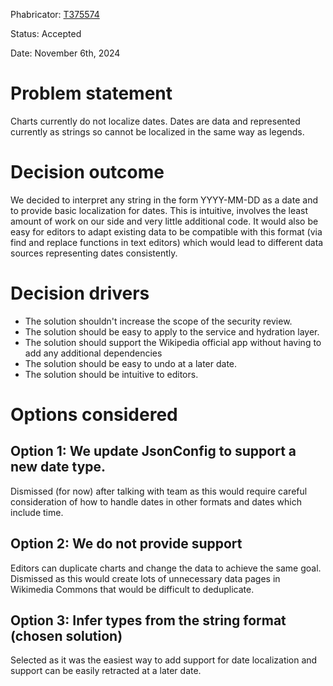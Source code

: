 Phabricator: [T375574](https://phabricator.wikimedia.org/T375574)

Status: Accepted

Date: November 6th, 2024

# Problem statement

Charts currently do not localize dates. Dates are data and represented currently as strings so cannot be localized in the same way as legends.

# Decision outcome

We decided to interpret any string in the form YYYY-MM-DD as a date and to provide basic localization for dates. This is intuitive, involves the least amount of work on our side and very little additional code. It would also be easy for editors to adapt existing data to be compatible with this format (via find and replace functions in text editors) which would lead to different data sources representing dates consistently.

# Decision drivers

* The solution shouldn't increase the scope of the security review.
* The solution should be easy to apply to the service and hydration layer.
* The solution should support the Wikipedia official app without having to add any additional dependencies
* The solution should be easy to undo at a later date.
* The solution should be intuitive to editors.

# Options considered

## Option 1: We update JsonConfig to support a new date type.

Dismissed (for now) after talking with team as this would require careful consideration of how to handle dates in other formats and dates which include time.

##  Option 2: We do not provide support

Editors can duplicate charts and change the data to achieve the same goal. Dismissed as this would create lots of unnecessary data pages in Wikimedia Commons that would be difficult to deduplicate.

## Option 3: Infer types from the string format (chosen solution)

Selected as it was the easiest way to add support for date localization and support can be easily retracted at a later date.
